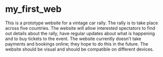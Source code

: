 # my_first_web
This is a prototype website for a vintage car rally. The rally is to take place across five countries. The website will allow interested  spectators to find out details about the rally, have regular updates about what is happening  and to buy tickets to the event. The website currently doesn’t take payments and bookings  online; they hope to do this in the future. The website should be visual and should be  compatible on different devices.

